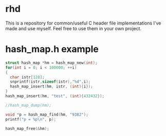 # rhd

This is a repository for common/useful C header file implementations I've made and use myself.
Feel free to use them in your own project.

# hash_map.h example

```c
struct hash_map *hm = hash_map_new(int);
for(int i = 0; i < 100000; ++i)
{
  char istr[128];
  snprintf(istr,sizeof(istr),"%d",i);
  hash_map_insert(hm, istr, (int){i});
}
hash_map_insert(hm, "test", (int){432432});

//hash_map_dump(hm);

void *p = hash_map_find(hm, "9382");
printf("p = %p\n", p);

hash_map_free(&hm);
```
